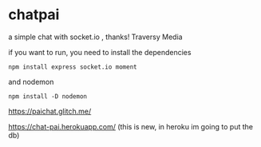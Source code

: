# chatpai
a simple chat with socket.io , thanks!  Traversy Media


if you want to run, you need to install the dependencies

```
npm install express socket.io moment
```

and nodemon

```
npm install -D nodemon
```



https://paichat.glitch.me/

https://chat-pai.herokuapp.com/
(this is new, in heroku im going to put the db)

